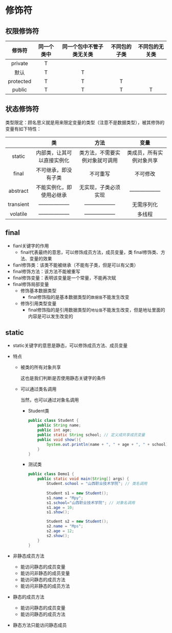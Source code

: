 # 修饰符

## 权限修饰符

|  修饰符   | 同一个类中 | 同一个包中不管子类无关类 | 不同包的子类 | 不同包的无关类 |
| :-------: | :--------: | :----------------------: | :----------: | :------------: |
|  private  |     T      |                          |              |                |
|   默认    |     T      |            T             |              |                |
| protected |     T      |            T             |      T       |                |
|  public   |     T      |            T             |      T       |       T        |

## 状态修饰符

类型限定：顾名思义就是用来限定变量的类型（注意不是数据类型），被其修饰的变量有如下特性：

|           |             类             |              方法              |           变量           |
| :-------: | :------------------------: | :----------------------------: | :----------------------: |
|  static   | 内部类，让其可以直接实例化 | 类方法，不需要实例对象就可调用 | 类成员，所有实例对象共享 |
|   final   |    不可继承，即没有子类    |            不可重写            |         不可修改         |
| abstract  |  不能实例化，即使用必继承  |      无实现，子类必须实现      |          ——————          |
| transient |           ——————           |             ——————             |        无需序列化        |
| volatile  |           ——————           |             ——————             |          多线程          |

## final

- ﬁanl关键字的作用
  - ﬁnal代表最终的意思，可以修饰成员方法，成员变量，类 ﬁnal修饰类、方法、变量的效果 
- ﬁanl修饰类：该类不能被继承（不能有子类，但是可以有父类） 
- ﬁnal修饰方法：该方法不能被重写 
- ﬁnal修饰变量：表明该变量是一个常量，不能再次赋
- final修饰局部变量
  - 修饰基本数据类型
    - final修饰指的是基本数据类型的`数据值`不能发生改变
  - 修饰引用类型变量
    - final修饰指的是引用数据类型的`地址值`不能发生改变，但是地址里面的内容是可以发生改变的

## static

- static关键字的意思是静态，可以修饰成员方法、成员变量

- 特点

  - 被类的所有对象共享

    这也是我们判断是否使用静态关键字的条件

  - 可以通过类名调用

    当然，也可以通过对象名调用

    - Student类

      ```java
      public class Student {
          public String name;
          public int age;
          public static String school; // 定义成共享成员变量
          public void show(){
              System.out.println(name + ", " + age + ", " + school);
          }
      }
      ```

      

    - 测试类

      ```java
      public class Demo1 {
          public static void main(String[] args) {
              Student.school = "山西职业技术学院"; // 类名调用
              
              Student s1 = new Student();
              s1.name = "Mpy";
              s1.school="山西职业技术学院"; // 对象名调用
              s1.age = 10;
              s1.show();
      
              Student s2 = new Student();
              s2.name = "Mps";
              s2.age = 12;
              s2.show();
          }
      }
      ```

- 非静态成员方法

  - 能访问静态的成员变量
  - 能访问非静态的成员变量
  - 能访问静态的成员方法
  - 能访问非静态的成员方法

- 静态的成员方法

  - 能访问静态的成员变量
  - 能访问静态的成员方法

- 静态方法只能访问静态成员